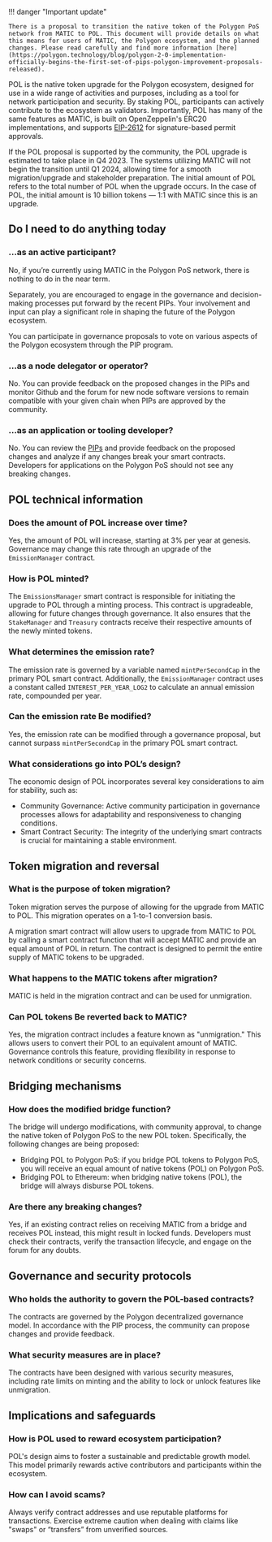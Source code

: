 !!! danger "Important update"

    There is a proposal to transition the native token of the Polygon PoS network from MATIC to POL. This document will provide details on what this means for users of MATIC, the Polygon ecosystem, and the planned changes. Please read carefully and find more information [here](https://polygon.technology/blog/polygon-2-0-implementation-officially-begins-the-first-set-of-pips-polygon-improvement-proposals-released).

POL is the native token upgrade for the Polygon ecosystem, designed for use in a wide range of activities and purposes, including as a tool for network participation and security. By staking POL, participants can actively contribute to the ecosystem as validators. Importantly, POL has many of the same features as MATIC, is built on OpenZeppelin's ERC20 implementations, and supports [EIP-2612](https://eips.ethereum.org/EIPS/eip-2612) for signature-based permit approvals.

If the POL proposal is supported by the community, the POL upgrade is estimated to take place in Q4 2023. The systems utilizing MATIC will not begin the transition until Q1 2024, allowing time for a smooth migration/upgrade and stakeholder preparation. The initial amount of POL refers to the total number of POL when the upgrade occurs. In the case of POL, the initial amount is 10 billion tokens — 1:1 with MATIC since this is an upgrade.

## Do I need to do anything today

### ...as an active participant?

No, if you’re currently using MATIC in the Polygon PoS network, there is nothing to do in the near term.

Separately, you are encouraged to engage in the governance and decision-making processes put forward by the recent PIPs.
Your involvement and input can play a significant role in shaping the future of the Polygon ecosystem.

You can participate in governance proposals to vote on various aspects of the Polygon ecosystem through the PIP program.

### ...as a node delegator or operator?

No. You can provide feedback on the proposed changes in the PIPs and monitor Github and the forum for new node software versions to remain compatible with your given chain when PIPs are approved by the community.

### ...as an application or tooling developer?

No. You can review the [PIPs](https://forum.polygon.technology/t/pip-17-polygon-ecosystem-token-pol/12912) and provide feedback on the proposed changes and analyze if any changes break your smart contracts. Developers for applications on the Polygon PoS should not see any breaking changes.

## POL technical information

### Does the amount of POL increase over time?

Yes, the amount of POL will increase, starting at 3% per year at genesis. Governance may change this rate through an upgrade of the `EmissionManager` contract.

### How is POL minted?

The `EmissionsManager` smart contract is responsible for initiating the upgrade to POL through a minting process. This contract is upgradeable, allowing for future changes through governance. It also ensures that the `StakeManager` and `Treasury` contracts receive their respective amounts of the newly minted tokens.

### What determines the emission rate?

The emission rate is governed by a variable named `mintPerSecondCap` in the primary POL smart contract. Additionally, the `EmissionManager` contract uses a constant called `INTEREST_PER_YEAR_LOG2` to calculate an annual emission rate, compounded per year.

### Can the emission rate Be modified?

Yes, the emission rate can be modified through a governance proposal, but cannot surpass `mintPerSecondCap` in the primary POL smart contract.

### What considerations go into POL’s design?

The economic design of POL incorporates several key considerations to aim for stability, such as:

- Community Governance: Active community participation in governance processes allows for adaptability and responsiveness to changing conditions.
- Smart Contract Security: The integrity of the underlying smart contracts is crucial for maintaining a stable environment.

## Token migration and reversal

### What is the purpose of token migration?

Token migration serves the purpose of allowing for the upgrade from MATIC to POL. This migration operates on a 1-to-1 conversion basis.

A migration smart contract will allow users to upgrade from MATIC to POL by calling a smart contract function that will accept MATIC and provide an equal amount of POL in return.  The contract is designed to permit the entire supply of MATIC tokens to be upgraded.

### What happens to the MATIC tokens after migration?

MATIC is held in the migration contract and can be used for unmigration.

### Can POL tokens Be reverted back to MATIC?

Yes, the migration contract includes a feature known as "unmigration." This allows users to convert their POL to an equivalent amount of MATIC. Governance controls this feature, providing flexibility in response to network conditions or security concerns.

## Bridging mechanisms

### How does the modified bridge function?

The bridge will undergo modifications, with community approval, to change the native token of Polygon PoS to the new POL token. Specifically, the following changes are being proposed:

- Bridging POL to Polygon PoS: if you bridge POL tokens to Polygon PoS, you will receive
an equal amount of native tokens (POL) on Polygon PoS.
- Bridging POL to Ethereum: when bridging native tokens (POL), the bridge will always disburse POL tokens.

### Are there any breaking changes?

Yes, if an existing contract relies on receiving MATIC from a bridge and receives POL instead, this might result in locked funds. Developers must check their contracts, verify the transaction lifecycle, and engage on the forum for any doubts.

## Governance and security protocols

### Who holds the authority to govern the POL-based contracts?

The contracts are governed by the Polygon decentralized governance model. In accordance with the PIP process, the community can propose changes and provide feedback.

### What security measures are in place?

The contracts have been designed with various security measures, including rate limits on minting and the ability to lock or unlock features like unmigration.

## Implications and safeguards

### How is POL used to reward ecosystem participation?

POL's design aims to foster a sustainable and predictable growth model. This model primarily rewards active contributors and participants within the ecosystem.

### How can I avoid scams?

Always verify contract addresses and use reputable platforms for transactions. Exercise extreme caution when dealing with claims like "swaps" or “transfers” from unverified sources.
